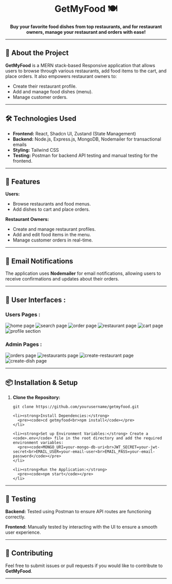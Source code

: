 
  <h1 align="center">GetMyFood 🍽️</h1>

  <p align="center">
    <strong>Buy your favorite food dishes from top restaurants, and for restaurant owners, manage your restaurant and
      orders with ease!</strong>
  </p>

  <hr>

  <h2>🚀 About the Project</h2>

  <p><strong>GetMyFood</strong> is a MERN stack-based Responsive application that allows users to browse through various
    restaurants, add food items to the cart, and place orders. It also empowers restaurant owners to:</p>
  <ul>
    <li>Create their restaurant profile.</li>
    <li>Add and manage food dishes (menu).</li>
    <li>Manage customer orders.</li>
  </ul>

  <hr>

  <h2>🛠️ Technologies Used</h2>
  <ul>
    <li><strong>Frontend:</strong> React, Shadcn UI, Zustand (State Management)</li>
    <li><strong>Backend:</strong> Node.js, Express.js, MongoDB, Nodemailer for transactional emails</li>
    <li><strong>Styling:</strong> Tailwind CSS</li>
    <li><strong>Testing:</strong> Postman for backend API testing and manual testing for the frontend.</li>
  </ul>

  <hr>

  <h2>🎯 Features</h2>
  <p><strong>Users:</strong></p>
  <ul>
    <li>Browse restaurants and food menus.</li>
    <li>Add dishes to cart and place orders.</li>
  </ul>

  <p><strong>Restaurant Owners:</strong></p>
  <ul>
    <li>Create and manage restaurant profiles.</li>
    <li>Add and edit food items in the menu.</li>
    <li>Manage customer orders in real-time.</li>
  </ul>

  <hr>

  <h2>📧 Email Notifications</h2>
  <p>The application uses <strong>Nodemailer</strong> for email notifications, allowing users to receive confirmations
    and updates about their orders.</p>

  <hr>
    <h2>📱 User Interfaces : </h2>
    <h3>Users Pages : </h3>
    <img src="image.png" alt="home page">
    <img src="image-2.png" alt="search page ">
    <img src="image-3.png" alt="order page ">
    <img src="image-4.png" alt="restaurant page">
    <img src="image-5.png" alt="cart page">
    <img src="image-6.png" alt="profile section">
    <h3>Admin Pages : </h3>
    <img src="image-7.png" alt="orders page">
    <img src="image-8.png" alt="restaurants page">
    <img src="image-9.png" alt="create-restaurant page">
    <img src="image-10.png" alt="create-dish page">
  <hr>

  <h2>📦 Installation & Setup</h2>
  <ol>
    <li><strong>Clone the Repository:</strong>
      <pre><code>git clone https://github.com/yourusername/getmyfood.git</code></pre>
    </li>

    <li><strong>Install Dependencies:</strong>
      <pre><code>cd getmyfood<br>npm install</code></pre>
    </li>

    <li><strong>Set up Environment Variables:</strong> Create a <code>.env</code> file in the root directory and add the required environment variables:
      <pre><code>MONGO_URI=your-mongo-db-uri<br>JWT_SECRET=your-jwt-secret<br>EMAIL_USER=your-email-user<br>EMAIL_PASS=your-email-password</code></pre>
    </li>

    <li><strong>Run the Application:</strong>
      <pre><code>npm start</code></pre>
    </li>
  </ol>

  <hr>

  <h2>🧪 Testing</h2>
  <p><strong>Backend:</strong> Tested using Postman to ensure API routes are functioning correctly.</p>
  <p><strong>Frontend:</strong> Manually tested by interacting with the UI to ensure a smooth user experience.</p>

  <hr>

  <h2>🤝 Contributing</h2>
  <p>Feel free to submit issues or pull requests if you would like to contribute to <strong>GetMyFood</strong>.</p>

  <hr>


